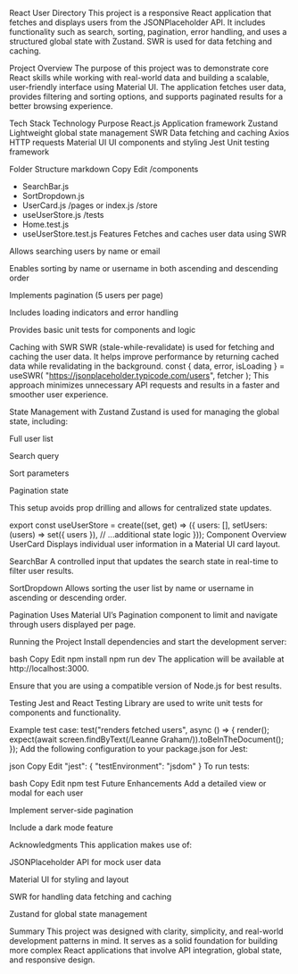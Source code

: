 React User Directory
This project is a responsive React application that fetches and displays users from the JSONPlaceholder API. It includes functionality such as search, sorting, pagination, error handling, and uses a structured global state with Zustand. SWR is used for data fetching and caching.

Project Overview
The purpose of this project was to demonstrate core React skills while working with real-world data and building a scalable, user-friendly interface using Material UI. The application fetches user data, provides filtering and sorting options, and supports paginated results for a better browsing experience.

Tech Stack
Technology	Purpose
React.js	Application framework
Zustand	Lightweight global state management
SWR	Data fetching and caching
Axios	HTTP requests
Material UI	UI components and styling
Jest	Unit testing framework

Folder Structure
markdown
Copy
Edit
/components
  - SearchBar.js
  - SortDropdown.js
  - UserCard.js
/pages or index.js
/store
  - useUserStore.js
/tests
  - Home.test.js
  - useUserStore.test.js
Features
Fetches and caches user data using SWR

Allows searching users by name or email

Enables sorting by name or username in both ascending and descending order

Implements pagination (5 users per page)

Includes loading indicators and error handling

Provides basic unit tests for components and logic

Caching with SWR
SWR (stale-while-revalidate) is used for fetching and caching the user data. It helps improve performance by returning cached data while revalidating in the background.
const { data, error, isLoading } = useSWR(
  "https://jsonplaceholder.typicode.com/users",
  fetcher
);
This approach minimizes unnecessary API requests and results in a faster and smoother user experience.

State Management with Zustand
Zustand is used for managing the global state, including:

Full user list

Search query

Sort parameters

Pagination state

This setup avoids prop drilling and allows for centralized state updates.

export const useUserStore = create((set, get) => ({
  users: [],
  setUsers: (users) => set({ users }),
  // ...additional state logic
}));
Component Overview
UserCard
Displays individual user information in a Material UI card layout.

SearchBar
A controlled input that updates the search state in real-time to filter user results.

SortDropdown
Allows sorting the user list by name or username in ascending or descending order.

Pagination
Uses Material UI’s Pagination component to limit and navigate through users displayed per page.

Running the Project
Install dependencies and start the development server:

bash
Copy
Edit
npm install
npm run dev
The application will be available at http://localhost:3000.

Ensure that you are using a compatible version of Node.js for best results.

Testing
Jest and React Testing Library are used to write unit tests for components and functionality.

Example test case:
test("renders fetched users", async () => {
  render(<Home />);
  expect(await screen.findByText(/Leanne Graham/)).toBeInTheDocument();
});
Add the following configuration to your package.json for Jest:

json
Copy
Edit
"jest": {
  "testEnvironment": "jsdom"
}
To run tests:

bash
Copy
Edit
npm test
Future Enhancements
Add a detailed view or modal for each user

Implement server-side pagination

Include a dark mode feature

Acknowledgments
This application makes use of:

JSONPlaceholder API for mock user data

Material UI for styling and layout

SWR for handling data fetching and caching

Zustand for global state management

Summary
This project was designed with clarity, simplicity, and real-world development patterns in mind. It serves as a solid foundation for building more complex React applications that involve API integration, global state, and responsive design.